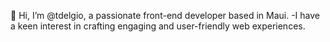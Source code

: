 👋 Hi, I’m @tdelgio, a passionate front-end developer based in Maui. 
-I have a keen interest in crafting engaging and user-friendly web experiences. 

<!---
tdelgio/tdelgio is a ✨ special ✨ repository because its `README.md` (this file) appears on your GitHub profile.
You can click the Preview link to take a look at your changes.
--->
